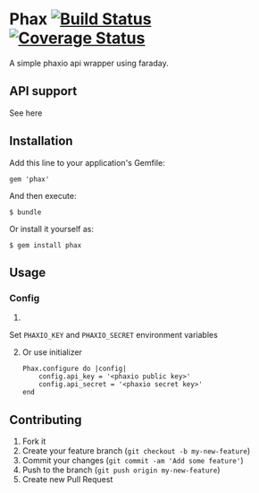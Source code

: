 # Phax [![Build Status](https://travis-ci.org/GeorgeErickson/phax.png?branch=master)](https://travis-ci.org/GeorgeErickson/phax) [![Coverage Status](https://coveralls.io/repos/GeorgeErickson/phax/badge.png)](https://coveralls.io/r/GeorgeErickson/phax)
A simple phaxio api wrapper using faraday.

## API support
See here

## Installation

Add this line to your application's Gemfile:

    gem 'phax'

And then execute:

    $ bundle

Or install it yourself as:

    $ gem install phax

## Usage
### Config
1. 
Set `PHAXIO_KEY` and `PHAXIO_SECRET` environment variables

2. Or use initializer

    ```
    Phax.configure do |config|
        config.api_key = '<phaxio public key>'
        config.api_secret = '<phaxio secret key>'
    end
    ```

## Contributing

1. Fork it
2. Create your feature branch (`git checkout -b my-new-feature`)
3. Commit your changes (`git commit -am 'Add some feature'`)
4. Push to the branch (`git push origin my-new-feature`)
5. Create new Pull Request
